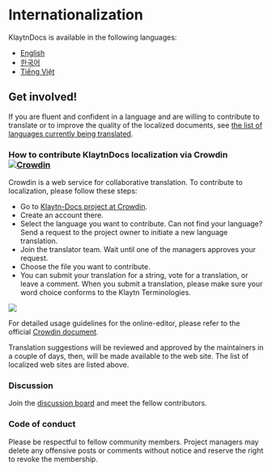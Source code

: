 # Internationalization

KlaytnDocs is available in the following languages:

- [English](https://docs.klaytn.foundation/)
- [한국어](https://docs.klaytn.foundation/ko/)
- [Tiếng Việt](https://docs.klaytn.foundation/vi/)

## Get involved! <a href="#get-involved" id="get-involved"></a>

If you are fluent and confident in a language and are willing to contribute to translate or to improve the quality of the localized documents, see [the list of languages currently being translated](https://crowdin.com/project/klaytn-docs).

### How to contribute KlaytnDocs localization via Crowdin [![Crowdin](https://badges.crowdin.net/klaytn-docs/localized.svg)](https://crowdin.com/project/klaytn-docs) <a href="#how-to-contribute-klaytndocs-localization-via-crowdin-crowdin-https-badges-crowd" id="how-to-contribute-klaytndocs-localization-via-crowdin-crowdin-https-badges-crowd"></a>

Crowdin is a web service for collaborative translation. To contribute to localization, please follow these steps:

- Go to [Klaytn-Docs project at Crowdin](https://crowdin.com/project/klaytn-docs).
- Create an account there.
- Select the language you want to contribute. Can not find your language? Send a request to the project owner to initiate a new language translation.
- Join the translator team. Wait until one of the managers approves your request.
- Choose the file you want to contribute.
- You can submit your translation for a string, vote for a translation, or leave a comment. When you submit a translation, please make sure your word choice conforms to the Klaytn Terminologies.

![](/img/misc/crowdin-editor.png)

For detailed usage guidelines for the online-editor, please refer to the official [Crowdin document](https://support.crowdin.com/online-editor/).

Translation suggestions will be reviewed and approved by the maintainers in a couple of days, then, will be made available to the web site. The list of localized web sites are listed above.

### Discussion <a href="#discussion" id="discussion"></a>

Join the [discussion board](https://crowdin.com/project/klaytn-docs/discussions) and meet the fellow contributors.

### Code of conduct <a href="#code-of-conduct" id="code-of-conduct"></a>

Please be respectful to fellow community members. Project managers may delete any offensive posts or comments without notice and reserve the right to revoke the membership.
